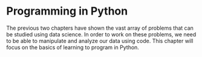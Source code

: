 Programming in Python
====================

The previous two chapters have shown the vast array of problems that can be studied using data science. In order to work on these problems, we need to be able to manipulate and analyze our data using code. This chapter will focus on the basics of learning to program in Python.
